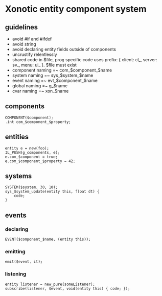 # Xonotic entity component system

## guidelines

* avoid #if and #ifdef
* avoid string
* avoid declaring entity fields outside of components
* uncrustify relentlessly
* shared code in $file, prog specific code uses prefix: { client: cl_, server: sv_, menu: ui_ }. $file must exist
* component naming =~ com_$component_$name
* system naming =~ sys_$system_$name
* event naming =~ evt_$component_$name
* global naming =~ g_$name
* cvar naming =~ xon_$name

## components

    COMPONENT($component);
    .int com_$component_$property;

## entities

    entity e = new(foo);
    IL_PUSH(g_components, e);
    e.com_$component = true;
    e.com_$component_$property = 42;

## systems

    SYSTEM($system, 30, 10);
    sys_$system_update(entity this, float dt) {
        code;
    }

## events

### declaring

    EVENT($component_$name, (entity this));

### emitting

    emit($event, it);

### listening

    entity listener = new_pure(someListener);
    subscribe(listener, $event, void(entity this) { code; });
